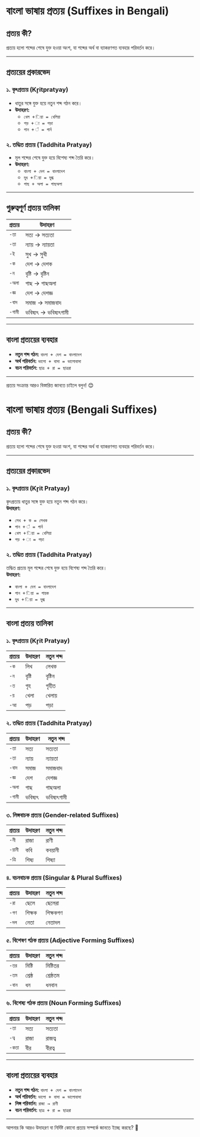 
# বাংলা ভাষায় প্রত্যয় (Suffixes in Bengali)

## প্রত্যয় কী?
প্রত্যয় হলো শব্দের শেষে যুক্ত হওয়া অংশ, যা শব্দের অর্থ বা ব্যাকরণগত ব্যবহার পরিবর্তন করে।

---

## প্রত্যয়ের প্রকারভেদ

### ১. কৃৎপ্রত্যয় (Kr̥itpratyay)
- ধাতুর সঙ্গে যুক্ত হয়ে নতুন শব্দ গঠন করে।
- **উদাহরণ:**  
  - `খেল + িয়া = খেলিয়া`  
  - `পড় + া = পড়া`  
  - `গান + ঁ = গানঁ`  

### ২. তদ্ধিত প্রত্যয় (Taddhita Pratyay)
- মূল শব্দের শেষে যুক্ত হয়ে বিশেষ্য শব্দ তৈরি করে।
- **উদাহরণ:**  
  - `বাংলা + দেশ = বাংলাদেশ`  
  - `দুধ + িয়া = দুগ্ধ`  
  - `গাছ + অলা = গাছঅলা`  

---

## গুরুত্বপূর্ণ প্রত্যয় তালিকা

| প্রত্যয় | উদাহরণ           |
| ----- | --------------- |
| `-তা`  | সত্য → সত্যতা      |
| `-তা`  | ন্যায় → ন্যায়তা      |
| `-ই`  | সুখ → সুখী         |
| `-ক`  | দেশ → দেশক        |
| `-ন`  | বৃষ্টি → বৃষ্টিন      |
| `-অলা` | গাছ → গাছঅলা       |
| `-জ্ঞ` | দেশ → দেশজ্ঞ       |
| `-বাদ` | সমাজ → সমাজবাদ     |
| `-গামী` | ভবিষ্যৎ → ভবিষ্যৎগামী |

---

## বাংলা প্রত্যয়ের ব্যবহার

- **নতুন শব্দ গঠন:** `বাংলা + দেশ = বাংলাদেশ`
- **অর্থ পরিবর্তন:** `ভালো + বাসা = ভালোবাসা`
- **বচন পরিবর্তন:** `ছাত্র + রা = ছাত্ররা`

---

প্রত্যয় সংক্রান্ত আরও বিস্তারিত জানতে চাইলে বলুন! 😊



# বাংলা ভাষায় প্রত্যয় (Bengali Suffixes)

## প্রত্যয় কী?
প্রত্যয় হলো শব্দের শেষে যুক্ত হওয়া অংশ, যা শব্দের অর্থ বা ব্যাকরণগত ব্যবহার পরিবর্তন করে।

---

## প্রত্যয়ের প্রকারভেদ

### ১. কৃৎপ্রত্যয় (Kr̥it Pratyay)
কৃৎপ্রত্যয় ধাতুর সঙ্গে যুক্ত হয়ে নতুন শব্দ গঠন করে।  
**উদাহরণ:**  
- `লেখ + ক = লেখক`  
- `গান + ঁ = গানঁ`  
- `খেল + িয়া = খেলিয়া`  
- `পড় + া = পড়া`  

### ২. তদ্ধিত প্রত্যয় (Taddhita Pratyay)
তদ্ধিত প্রত্যয় মূল শব্দের শেষে যুক্ত হয়ে বিশেষ্য শব্দ তৈরি করে।  
**উদাহরণ:**  
- `বাংলা + দেশ = বাংলাদেশ`  
- `গান + িয়া = গায়ক`  
- `দুধ + িয়া = দুগ্ধ`  

---

## বাংলা প্রত্যয় তালিকা

### **১. কৃৎপ্রত্যয় (Kr̥it Pratyay)**  
| প্রত্যয় | উদাহরণ | নতুন শব্দ |
| ----- | ----- | ------- |
| `-ক`  | লিখ    | লেখক     |
| `-ন`  | বৃষ্টি   | বৃষ্টিন    |
| `-ত`  | গৃহ    | গৃহীত     |
| `-য়`  | খেলা    | খেলায়     |
| `-আ`  | পড়    | পড়া      |

### **২. তদ্ধিত প্রত্যয় (Taddhita Pratyay)**  
| প্রত্যয় | উদাহরণ | নতুন শব্দ |
| ----- | ----- | ------- |
| `-তা`  | সত্য   | সত্যতা    |
| `-তা`  | ন্যায়   | ন্যায়তা    |
| `-বাদ` | সমাজ   | সমাজবাদ   |
| `-জ্ঞ` | দেশ    | দেশজ্ঞ    |
| `-অলা` | গাছ    | গাছঅলা    |
| `-গামী` | ভবিষ্যৎ | ভবিষ্যৎগামী |

### **৩. লিঙ্গবাচক প্রত্যয় (Gender-related Suffixes)**  
| প্রত্যয় | উদাহরণ | নতুন শব্দ |
| ----- | ----- | ------- |
| `-নী`  | রাজা    | রাণী      |
| `-য়ানী` | কবি    | কবয়ানী    |
| `-ত্রি` | শিষ্য   | শিষ্যা     |

### **৪. বচনবাচক প্রত্যয় (Singular & Plural Suffixes)**  
| প্রত্যয় | উদাহরণ | নতুন শব্দ |
| ----- | ----- | ------- |
| `-রা`  | ছেলে    | ছেলেরা     |
| `-গণ` | শিক্ষক  | শিক্ষকগণ  |
| `-দল` | নেতা    | নেতাদল    |

### **৫. বিশেষণ গঠক প্রত্যয় (Adjective Forming Suffixes)**  
| প্রত্যয় | উদাহরণ | নতুন শব্দ |
| ----- | ----- | ------- |
| `-তর` | মিষ্টি   | মিষ্টিতর   |
| `-তম` | শ্রেষ্ঠ  | শ্রেষ্ঠতম  |
| `-বান` | ধন    | ধনবান    |

### **৬. বিশেষ্য গঠক প্রত্যয় (Noun Forming Suffixes)**  
| প্রত্যয় | উদাহরণ | নতুন শব্দ |
| ----- | ----- | ------- |
| `-তা`  | সত্য   | সত্যতা    |
| `-ত্ব` | রাজা    | রাজত্ব    |
| `-কতা` | বীর    | বীরত্ব    |

---

## বাংলা প্রত্যয়ের ব্যবহার

- **নতুন শব্দ গঠন:** `বাংলা + দেশ = বাংলাদেশ`
- **অর্থ পরিবর্তন:** `ভালো + বাসা = ভালোবাসা`
- **লিঙ্গ পরিবর্তন:** `রাজা → রাণী`
- **বচন পরিবর্তন:** `ছাত্র + রা = ছাত্ররা`

---

আপনার কি আরও উদাহরণ বা নির্দিষ্ট কোনো প্রত্যয় সম্পর্কে জানতে ইচ্ছে করছে? 🚀

